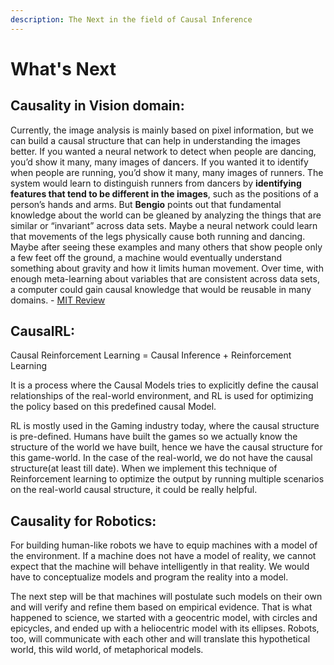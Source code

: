 ```yaml
---
description: The Next in the field of Causal Inference
---
```


# What's Next

## **Causality in Vision domain:** 

Currently, the image analysis is mainly based on pixel information, but we can build a causal structure that can help in understanding the images better. If you wanted a neural network to detect when people are dancing, you’d show it many, many images of dancers. If you wanted it to identify when people are running, you’d show it many, many images of runners. The system would learn to distinguish runners from dancers by **identifying features that tend to be different in the images**, such as the positions of a person’s hands and arms. But **Bengio** points out that fundamental knowledge about the world can be gleaned by analyzing the things that are similar or “invariant” across data sets. Maybe a neural network could learn that movements of the legs physically cause both running and dancing. Maybe after seeing these examples and many others that show people only a few feet off the ground, a machine would eventually understand something about gravity and how it limits human movement. Over time, with enough meta-learning about variables that are consistent across data sets, a computer could gain causal knowledge that would be reusable in many domains. - [MIT Review](https://www.technologyreview.com/2020/02/19/868178/what-ai-still-cant-do/)

## **CausalRL:** 

Causal Reinforcement Learning = Causal Inference + Reinforcement Learning

It is a process where the Causal Models tries to explicitly define the causal relationships of the real-world environment, and RL is used for optimizing the policy based on this predefined causal Model. 

RL is mostly used in the Gaming industry today, where the causal structure is pre-defined. Humans have built the games so we actually know the structure of the world we have built, hence we have the causal structure for this game-world. In the case of the real-world, we do not have the causal structure\(at least till date\). When we implement this technique of Reinforcement learning to optimize the output by running multiple scenarios on the real-world causal structure, it could be really helpful.

## **Causality for Robotics:**

For building human-like robots we have to equip machines with a model of the environment. If a machine does not have a model of reality, we cannot expect that the machine will behave intelligently in that reality. We would have to conceptualize models and program the reality into a model.

The next step will be that machines will postulate such models on their own and will verify and refine them based on empirical evidence. That is what happened to science, we started with a geocentric model, with circles and epicycles, and ended up with a heliocentric model with its ellipses. Robots, too, will communicate with each other and will translate this hypothetical world, this wild world, of metaphorical models.









